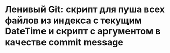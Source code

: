 # Ленивый Git: скрипт для пуша всех файлов из индекса с текущим DateTime и скрипт с аргументом в качестве commit message

